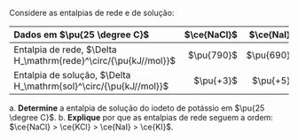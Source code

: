 Considere as entalpias de rede e de solução:

| Dados em $\pu{25 \degree C}$                                      | $\ce{NaCl}$ | $\ce{NaI}$ | $\ce{KCl}$ |  $\ce{KI}$ |
| :---------------------------------------------------------------- | ----------: | ---------: | ---------: | ---------: |
| Entalpia de rede, $\Delta H_\mathrm{rede}^\circ/{\pu{kJ//mol}}$   |  $\pu{790}$ | $\pu{690}$ | $\pu{700}$ | $\pu{630}$ |
| Entalpia de solução, $\Delta H_\mathrm{sol}^\circ/{\pu{kJ//mol}}$ |   $\pu{+3}$ |  $\pu{+5}$ | $\pu{+17}$ |            |

a. **Determine** a entalpia de solução do iodeto de potássio em $\pu{25 \degree C}$.
b. **Explique** por que as entalpias de rede seguem a ordem: $\ce{NaCl} > \ce{KCl} > \ce{NaI} > \ce{KI}$.
